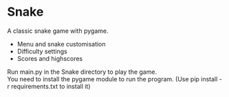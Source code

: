 # Snake
A classic snake game with pygame. 

- Menu and snake customisation
- Difficulty settings
- Scores and highscores

Run main.py in the Snake directory to play the game. <br />
You need to install the pygame module to run the program. (Use pip install -r requirements.txt to install it)

